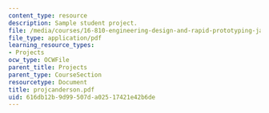 ```yaml
---
content_type: resource
description: Sample student project.
file: /media/courses/16-810-engineering-design-and-rapid-prototyping-january-iap-2007/616db12b9d99507da02517421e42b6de_projcanderson.pdf
file_type: application/pdf
learning_resource_types:
- Projects
ocw_type: OCWFile
parent_title: Projects
parent_type: CourseSection
resourcetype: Document
title: projcanderson.pdf
uid: 616db12b-9d99-507d-a025-17421e42b6de
---
```

